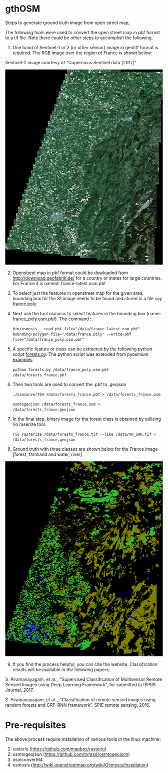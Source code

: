 # gthOSM

Steps to generate ground truth image from open street map,

The following tools were used to convert the open street map in pbf format to a tif file. Note there could be other steps to accomplish the following.


1. One band of Sentinel-1 or 2 (or other sensor) image in geotiff format is required. The RGB image over the region of France is shown below:

Sentinel-2 image courtesy of "Copernicus Sentinel data [2017]"

![alt text](https://github.com/sankar19/gthOSM/blob/master/France1_RGB_rsz.jpg)


2. Openstreet map in pbf format could be dowloaded from http://download.geofabrik.de/ for a country or states for large countries.
For France it is named: france-latest.osm.pbf

3. To select just the features in openstreet map for the given area, bounding box for the S1 image needs to be found and stored in a file say [france.poly](https://github.com/sankar19/gthOSM/france.poly ).


4. Next use the tool osmosis to select features in the bounding box (name: france_poly.osm.pbf). The command ::

    ```bin/osmosis --read-pbf file="/data/france-latest.osm.pbf" --bounding-polygon file="/data/france.poly" --write-pbf file="/data/france_poly.osm.pbf"```


5. A specific feature or class can be extracted by the following python script [forests.py](https://github.com/sankar19/gthOSM/forests.py). The python script was extended from pyosmium [examples](https://github.com/osmcode/pyosmium/blob/master/examples/filter_coastlines.py).

    ```python forests.py /data/france_poly.osm.pbf /data/forests_france.pbf```

6. Then two tools are used to convert the .pbf to .geojson

    ```./osmconvert64 /data/forests_france.pbf > /data/forests_france.osm```

    ```osmtogeojson /data/forests_france.osm > /data/forests_france.geojson```


7. In the final step, binary image for the forest class is obtained by utilizing rio raserize tool.

    ```rio rasterize /data/forests_france.tif --like /data/VH_SAR.tif < /data/forests_france.geojson```


8. Ground truth with three classes are shown below for the France image [forest, farmland and water, river]

![alt text](https://github.com/sankar19/gthOSM/blob/master/France1_gth_rsz.png)



9. If you find the process helpful, you can cite the website. Classification results will be available in the following papers;

S. Piramanayagam, et al. , “Supervised Classification of Multisensor Remote Sensed Images using Deep Learning Framework”, for submitted to ISPRS Journal, 2017.

S. Piramanayagam, et al. , “Classification of remote sensed images using random forests and CRF-RNN framework”, SPIE remote sensing, 2016.


# Pre-requisites

The above process require installation of various tools in the linux machine:

1. rasterio (https://github.com/mapbox/rasterio)
2. osmtogeojson (https://github.com/tyrasd/osmtogeojson)
3. osmconvert64
4. osmosis (http://wiki.openstreetmap.org/wiki/Osmosis/Installation)
